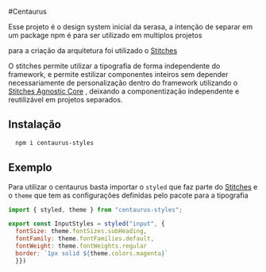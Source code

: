 #Centaurus

Esse projeto é o design system inicial da serasa, a intenção de separar em um package npm é para ser utilizado em multiplos projetos

para a criação da arquitetura foi utilizado o [Stitches](https://stitches.dev)

O stitches permite utilizar a tipografia de
forma independente do framework, e permite estilizar
componentes inteiros sem depender necessariamente de
personalização dentro do framework utilizando o [Stitches Agnostic Core](https://stitches.dev/docs/framework-agnostic) ,
deixando a componentização independente e reutilizável em projetos separados.

## Instalação

```bash
  npm i centaurus-styles
```

## Exemplo

Para utilizar o centaurus basta importar o `styled` que faz parte
do [Stitches](https://stitches.dev) e o `theme` que tem as configurações
definidas pelo pacote para a tipografia

```javascript
import { styled, theme } from "centaurus-styles";

export const InputStyles = styled("input", {
  fontSize: theme.fontSizes.subHeading,
  fontFamily: theme.fontFamilies.default,
  fontWeight: theme.fontWeights.regular
  border: `1px solid ${theme.colors.magenta}`
  }})
```
